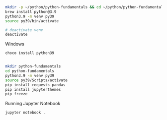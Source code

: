 

```sh
mkdir -p ~/python/python-fundamentals && cd ~/python/python-fundamentals
brew install python@3.9
python3.9 -m venv py39
source py39/bin/activate

# deactivate venv
deactivate
```

Windows

```sh
choco install python39


mkdir python-fundamentals
cd python-fundamentals
python3.9 -m venv py39
source py39/Scripts/activate
pip install requests pandas
pip install jupyterthemes
pip freeze
```

Running Jupyter Notebook

```sh
jupyter notebook .
```